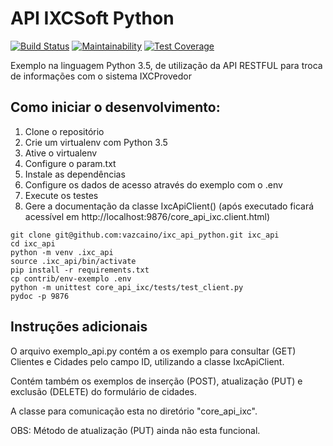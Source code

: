 # API IXCSoft Python
[![Build Status](https://travis-ci.org/vazcaino/ixc_api_python.svg?branch=master)](https://travis-ci.org/vazcaino/ixc_api_python)
[![Maintainability](https://api.codeclimate.com/v1/badges/b77cb29c3a4bdfe5a90d/maintainability)](https://codeclimate.com/github/vazcaino/ixc_api_python/maintainability)
[![Test Coverage](https://api.codeclimate.com/v1/badges/b77cb29c3a4bdfe5a90d/test_coverage)](https://codeclimate.com/github/vazcaino/ixc_api_python/test_coverage)

Exemplo na linguagem Python 3.5, de utilização da API RESTFUL para troca de informações com o sistema IXCProvedor


## Como iniciar o desenvolvimento:

1. Clone o repositório
2. Crie um virtualenv com Python 3.5
3. Ative o virtualenv
4. Configure o param.txt
5. Instale as dependências
6. Configure os dados de acesso através do exemplo com o .env
7. Execute os testes
8. Gere a documentação da classe IxcApiClient() (após executado ficará acessível em http://localhost:9876/core_api_ixc.client.html)

```console
git clone git@github.com:vazcaino/ixc_api_python.git ixc_api
cd ixc_api
python -m venv .ixc_api
source .ixc_api/bin/activate
pip install -r requirements.txt
cp contrib/env-exemplo .env
python -m unittest core_api_ixc/tests/test_client.py
pydoc -p 9876
```

## Instruções adicionais

O arquivo exemplo_api.py contém a os exemplo para consultar (GET) Clientes e Cidades pelo campo ID, utilizando a classe IxcApiClient.

Contém também os exemplos de inserção (POST), atualização (PUT) e exclusão (DELETE) do formulário de cidades.

A classe para comunicação esta no diretório "core_api_ixc".

OBS: Método de atualização (PUT) ainda não esta funcional.

